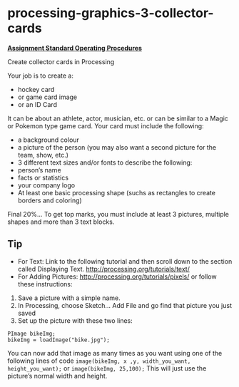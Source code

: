 # processing-graphics-3-collector-cards

**[Assignment Standard Operating Procedures](https://mariopineda.github.io/assignment-sops/)**

Create collector cards in Processing
	
Your job is to create a:
* hockey card
* or game card image
* or an ID Card  

It can be about an athlete, actor, musician, etc. or can be similar to a Magic or Pokemon type game card.
Your card must include the following:
* a background colour
* a picture of the person (you may also want a second picture for the team, show, etc.)
* 3 different text sizes and/or fonts to describe the following:
* person’s name
* facts or statistics
* your company logo
* At least one basic processing shape (suchs as rectangles to create borders and coloring)

Final 20%... To get top marks, you must include at least 3 pictures, multiple shapes and more than 3 text blocks.

## Tip
* For Text: Link to the following tutorial and then scroll down to the section called Displaying Text.
http://processing.org/tutorials/text/
* For Adding Pictures: http://processing.org/tutorials/pixels/ or follow these instructions:
1. Save a picture with a simple name.
1. In Processing, choose Sketch… Add File and go find that picture you just saved
1. Set up the picture with these two lines:  
```
PImage bikeImg;        
bikeImg = loadImage("bike.jpg");
```
You can now add that image as many times as you want using one of the following lines of code
```image(bikeImg, x ,y, width_you_want, height_you_want);``` or ```image(bikeImg, 25,100);```  This will just use the picture’s normal width and height.
